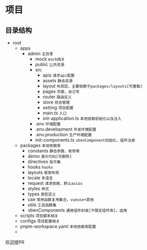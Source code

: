 # 项目

## 目录结构
+ root
    + apps 
        + admin `主目录`
           + mock `mock相关`
           + public `公共资源`
           + src 
                + apis `请求api配置`
                + assets `静态资源`
                + layout `布局层，主要依赖于packages/layouts[可重载]`
                + pages `页面，自己写`
                + router `路由定义`
                + store `状态管理`
                + setting `项目配置`
                + main.ts `入口`
                + init-application.ts `本地依赖初始化以及注入`
           + .env `环境配置` 
           + .env.development `开发环境配置` 
           + .env.production `生产环境配置`
           + init-components.ts `vbenComponent初始化，组件注册`
    + packages `本地依赖库`
        + constants `静态参数，枚举等`
        + demo `演示代码[可删除]`
        + directives `指令集`
        + hooks `hooks`
        + layouts `框架布局`
        + locale `多语言`
        + request `请求依赖，默认axios`
        + styles `样式`
        + types `类型定义`
        + use `常用函数复用集合，vueuse+其他`
        + utils `工具函数集`
        + vbenComponents `通用组件封装[不限定组件库]，选用`
    + scripts `项目脚本相关`
    + configs `项目配置相关`
    + pnpm-workspace.yaml `本地依赖库配置`
    + 

欢迎提PR
